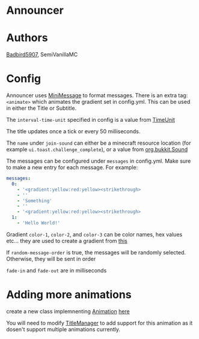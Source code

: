 # Announcer

# Authors
[Badbird5907](https://github.com/Badbird-5907), SemiVanillaMC

# Config
Announcer uses [MiniMessage](https://docs.adventure.kyori.net/minimessage#format) to format messages.
There is an extra tag: `<animate>` which animates the gradient set in config.yml. This can be used in either the Title or Subtitle.

The `interval-time-unit` specified in config is a value from [TimeUnit](https://docs.oracle.com/javase/7/docs/api/java/util/concurrent/TimeUnit.html)

The title updates once a tick or every 50 milliseconds. 

The `name` under `join-sound` can either be a minecraft resource location (for example `ui.toast.challenge_complete`), or a value from [org.bukkit.Sound](https://hub.spigotmc.org/javadocs/bukkit/org/bukkit/Sound.html)

The messages can be configured under `messages` in config.yml. Make sure to make a new entry for each message.
For example:
```yaml
messages:
  0:
    - '<gradient:yellow:red:yellow><strikethrough>                                                                 <reset>'
    - ''
    - 'Something'
    - ''
    - '<gradient:yellow:red:yellow><strikethrough>                                                                 <reset>'
  1:
    - 'Hello World!'
```

Gradient `color-1`, `color-2`, and `color-3` can be color names, hex values etc... they are used to create a gradient from [this](https://docs.adventure.kyori.net/minimessage#gradient)

If `random-message-order` is true, the messages will be randomly selected. Otherwise, they will be sent in order

`fade-in` and `fade-out` are in milliseconds

# Adding more animations
create a new class implemnenting [Animation](https://github.com/SemiVanilla-MC/Announcer/blob/master/src/main/java/com/semivanilla/announcer/animation/Animation.java) [here](https://github.com/SemiVanilla-MC/Announcer/tree/master/src/main/java/com/semivanilla/announcer/animation/impl)

You will need to modify [TitleManager](https://github.com/SemiVanilla-MC/Announcer/blob/7e0aad77b281c85623daebada69884ea8d82f56c/src/main/java/com/semivanilla/announcer/manager/TitleManager.java#L25) to add support for this animation as it dosen't support multiple animations currently.
